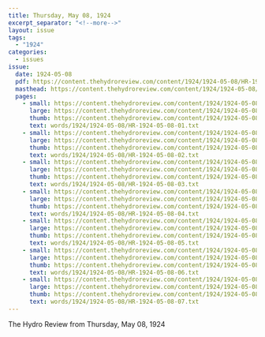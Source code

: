 ```yaml
---
title: Thursday, May 08, 1924
excerpt_separator: "<!--more-->"
layout: issue
tags:
  - "1924"
categories:
  - issues
issue:
  date: 1924-05-08
  pdf: https://content.thehydroreview.com/content/1924/1924-05-08/HR-1924-05-08.pdf
  masthead: https://content.thehydroreview.com/content/1924/1924-05-08/masthead/HR-1924-05-08.jpg
  pages:
    - small: https://content.thehydroreview.com/content/1924/1924-05-08/small/HR-1924-05-08-01.jpg
      large: https://content.thehydroreview.com/content/1924/1924-05-08/large/HR-1924-05-08-01.jpg
      thumb: https://content.thehydroreview.com/content/1924/1924-05-08/thumbnails/HR-1924-05-08-01.jpg
      text: words/1924/1924-05-08/HR-1924-05-08-01.txt
    - small: https://content.thehydroreview.com/content/1924/1924-05-08/small/HR-1924-05-08-02.jpg
      large: https://content.thehydroreview.com/content/1924/1924-05-08/large/HR-1924-05-08-02.jpg
      thumb: https://content.thehydroreview.com/content/1924/1924-05-08/thumbnails/HR-1924-05-08-02.jpg
      text: words/1924/1924-05-08/HR-1924-05-08-02.txt
    - small: https://content.thehydroreview.com/content/1924/1924-05-08/small/HR-1924-05-08-03.jpg
      large: https://content.thehydroreview.com/content/1924/1924-05-08/large/HR-1924-05-08-03.jpg
      thumb: https://content.thehydroreview.com/content/1924/1924-05-08/thumbnails/HR-1924-05-08-03.jpg
      text: words/1924/1924-05-08/HR-1924-05-08-03.txt
    - small: https://content.thehydroreview.com/content/1924/1924-05-08/small/HR-1924-05-08-04.jpg
      large: https://content.thehydroreview.com/content/1924/1924-05-08/large/HR-1924-05-08-04.jpg
      thumb: https://content.thehydroreview.com/content/1924/1924-05-08/thumbnails/HR-1924-05-08-04.jpg
      text: words/1924/1924-05-08/HR-1924-05-08-04.txt
    - small: https://content.thehydroreview.com/content/1924/1924-05-08/small/HR-1924-05-08-05.jpg
      large: https://content.thehydroreview.com/content/1924/1924-05-08/large/HR-1924-05-08-05.jpg
      thumb: https://content.thehydroreview.com/content/1924/1924-05-08/thumbnails/HR-1924-05-08-05.jpg
      text: words/1924/1924-05-08/HR-1924-05-08-05.txt
    - small: https://content.thehydroreview.com/content/1924/1924-05-08/small/HR-1924-05-08-06.jpg
      large: https://content.thehydroreview.com/content/1924/1924-05-08/large/HR-1924-05-08-06.jpg
      thumb: https://content.thehydroreview.com/content/1924/1924-05-08/thumbnails/HR-1924-05-08-06.jpg
      text: words/1924/1924-05-08/HR-1924-05-08-06.txt
    - small: https://content.thehydroreview.com/content/1924/1924-05-08/small/HR-1924-05-08-07.jpg
      large: https://content.thehydroreview.com/content/1924/1924-05-08/large/HR-1924-05-08-07.jpg
      thumb: https://content.thehydroreview.com/content/1924/1924-05-08/thumbnails/HR-1924-05-08-07.jpg
      text: words/1924/1924-05-08/HR-1924-05-08-07.txt
---
```


The Hydro Review from Thursday, May 08, 1924

<!--more-->

